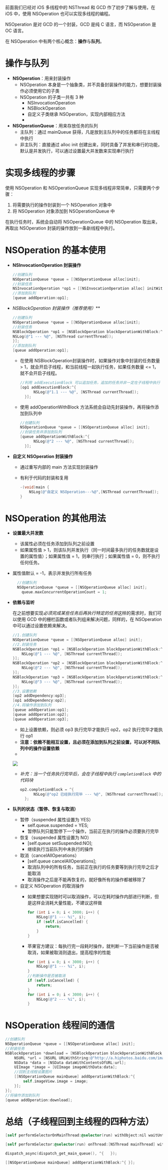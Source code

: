 前面我们已经对 iOS 多线程中的 NSThread 和 GCD 作了初步了解与使用，在 iOS 中，使用 NSOperation 也可以实现多线程的编程。

NSOperation 是对 GCD 的一个封装，GCD 是纯 C 语言，而 NSOperation 是 OC 语言。

在 NSOperation 中有两个核心概念：**操作**与**队列**。

# 操作与队列

- **NSOperation**：用来封装操作
	- NSOperation 本身是一个抽象类，并不具备封装操作的能力，想要封装操作必须使用它的子类
	- NSOperation 的子类一共有 3 种
		- NSInvocationOperation
		- NSBlockOperation
		- 自定义子类继承 NSOperation，实现内部相应方法
		- 
- **NSOperationQueue**：用来存放任务的队列
	- 主队列：通过 mainQueue 获得，凡是放到主队列中的任务都将在主线程中执行
	- 非主队列：直接通过 alloc init 创建出来，同时具备了并发和串行的功能，默认是并发执行，可以通过设置最大并发数来实现串行执行

# 实现多线程的步骤

使用 NSOperation 和 NSOperationQueue 实现多线程非常简单，只需要两个步骤：

1. 将需要执行的操作封装到一个 NSOperation 对象中
2. 将 NSOperation 对象添加到 NSOperationQueue 中

在执行任务时，系统会自动将 NSOperationQueue 中的 NSOperation 取出来，再取出 NSOperation 封装的操作放到一条新线程中执行。

# NSOperation 的基本使用

- **NSInvocationOperation 封装操作**

	```objective-c
    //创建队列
    NSOperationQueue *queue = [[NSOperationQueue alloc]init];
    //封装任务
    NSInvocationOperation *op1 = [[NSInvocationOperation alloc] initWithTarget:self selector:@selector(run) object:nil];
    //添加到队列
    [queue addOperation:op1];
	```
	
- **NSBlockOperation 封装操作*（推荐使用）***

	```objective-c
    //创建队列
    NSOperationQueue *queue = [[NSOperationQueue alloc]init];
    //封装任务
    NSBlockOperation *op1 = [NSBlockOperation blockOperationWithBlock:^{
    NSLog(@"1 --- %@", [NSThread currentThread]);
    }];
    //添加到队列
    [queue addOperation:op1];
	```
	
	- 在使用 NSBlockOperation封装操作时，如果操作对象中封装的任务数量 > 1，就会开启子线程，和当前线程一起执行任务，如果任务数量 <= 1，就不会开启子线程。
	
		```objective-c
    	//利用 addExecutionBlock 可以追加任务，追加的任务并非一定在子线程中执行
    	[op1 addExecutionBlock:^{
              NSLog(@"1.1 --- %@", [NSThread currentThread]);
          }];
		```
		
	- 使用 addOperationWithBlock 方法系统会自动先封装操作，再将操作添加到队列中
	
		```objective-c
    	//创建队列
    	NSOperationQueue *queue = [[NSOperationQueue alloc] init];
    	//封装任务并添加到队列
    	[queue addOperationWithBlock:^{
              NSLog(@"2 --- %@", [NSThread currentThread]);
          }];
		```
	
- **自定义 NSOperation 封装操作**
	- 通过重写内部的 main 方法实现封装操作
	- 有利于代码的封装和复用
		
		```objective-c
    	-(void)main {
    	    NSLog(@"自定义 NSOperation---%@",[NSThread currentThread]);
    	}
		```

# NSOperation 的其他用法

- **设置最大并发数**
	
	- 该属性必须在任务添加到队列之前设置
	- 如果属性值 > 1，则该队列并发执行（同一时间最多执行的任务数就是设置的属性值）；如果属性值 = 1，则串行执行；如果属性值 = 0，则不执行任何任务。
- 属性值默认 = -1，表示并发执行所有任务
	
  ```objective-c
    //创建队列
    NSOperationQueue *queue = [[NSOperationQueue alloc] init];
	  queue.maxConcurrentOperationCount = 1;
	```
	
- **依赖与监听**

	在之前想要实现*必须完成某些任务后再执行特定的任务*这样的需求时，我们可以使用 GCD 中的栅栏函数或者队列组来解决问题，同样的，在 NSOperation 中可以通过设置依赖来解决。
	
	```objective-c
    //1.创建队列
    NSOperationQueue *queue = [[NSOperationQueue alloc] init];
    //2.封装任务
    NSBlockOperation *op1 = [NSBlockOperation blockOperationWithBlock:^{
        NSLog(@"1 --- %@", [NSThread currentThread]);
    }];
    NSBlockOperation *op2 = [NSBlockOperation blockOperationWithBlock:^{
        NSLog(@"2 --- %@", [NSThread currentThread]);
    }];
    NSBlockOperation *op3 = [NSBlockOperation blockOperationWithBlock:^{
        NSLog(@"3 --- %@", [NSThread currentThread]);
    }];
    //3.设置依赖
    [op2 addDependency:op3];
    [op1 addDependency:op2];
    //4.将操作添加到队列
    [queue addOperation:op1];
    [queue addOperation:op2];
    [queue addOperation:op3];
	```
	
	- 如上设置依赖，则必须 op3 执行完毕才能执行 op2，op2 执行完毕才能执行 op1
	- **注意：依赖不能相互设置，且必须在添加到队列之前设置，可以对不同队列中的操作设置依赖**
	- 
	![](http://upload-images.jianshu.io/upload_images/2997426-91be5ab8806a2df9.png?imageMogr2/auto-orient/strip%7CimageView2/2/w/1240)
	
	- *补充：当一个任务执行完毕后，会在子线程中执行 `completionBlock` 中的代码块*
	
		```objective-c
    	op2.completionBlock = ^{
              NSLog(@"op2 已经执行完毕 --- %@", [NSThread currentThread]);
          };
		```
	
- **队列的状态（暂停、恢复与取消）**
	- 暂停（suspended 属性设置为 YES）
		- self.queue.suspended = YES;
		- 暂停队列只能暂停下一个操作，当前正在执行的操作必须要执行完毕
	- 恢复（suspended 属性设置为 NO）
		- [self.queue setSuspended:NO];
		- 继续执行当前队列中未执行的操作
	- 取消（cancelAllOperations）
		- [self.queue cancelAllOperations];
		- 取消队列中的所有任务，当前正在执行的任务要等到执行完毕之后才能取消
		- 取消操作之后是不能再恢复的，就好像所有的操作都被移除了
	- 自定义 NSOperation 的取消操作
		- 如果想要实现随时可以取消操作，可以在耗时操作内部进行判断，但是这样会消耗大量性能，不建议这样做
		
			```objective-c
    		for (int i = 0; i < 3000; i++) {
    	    	NSLog(@"1 --- %i", i);
           		if (self.isCancelled) {
           		    return;
           		}
           	}
			```
			
		- 苹果官方建议：每执行完一段耗时操作，就判断一下当前操作是否被取消，如果被取消则退出，提高程序的性能
		
			```objective-c
    		for (int i = 0; i < 3000; i++) {
    		    NSLog(@"1 --- %i", i);
    		}
    		//判断操作是否被取消
    		if (self.isCancelled) {
    		    return;
    		}
    		for (int i = 0; i < 3000; i++) {
    		    NSLog(@"2 --- %i", i);
    		}
			```

# **NSOperation 线程间的通信**

```objective-c
//创建队列
NSOperationQueue *queue = [[NSOperationQueue alloc] init];
//封装任务
NSBlockOperation *download = [NSBlockOperation blockOperationWithBlock:^{
    NSURL *url = [NSURL URLWithString:@"http://a.hiphotos.baidu.com/image/pic/item/7acb0a46f21fbe091bd6251369600c338744ad29.jpg"];
    NSData *data = [NSData dataWithContentsOfURL:url];
    UIImage *image = [UIImage imageWithData:data];
    //回到主线程设置图片     
    [[NSOperationQueue mainQueue] addOperationWithBlock:^{
        self.imageView.image = image;
    }];
}];
//将操作添加到队列
[queue addOperation:download];
```

# 总结（子线程回到主线程的四种方法）

```objective-c
[self performSelectorOnMainThread:@selector(run) withObject:nil waitUntilDone:YES];
```

```objective-c
[self performSelector:@selector(run) onThread:[NSThread mainThread] withObject:nil waitUntilDone:YES];
```

```objective-c
dispatch_async(dispatch_get_main_queue(), ^{   });
```

```objective-c
[[NSOperationQueue mainQueue] addOperationWithBlock:^{ }];
```

